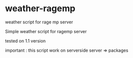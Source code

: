 # weather-ragemp
weather script for rage mp server


Simple weather script for ragemp server

tested on 1.1 version

important : this script work on serverside server => packages
